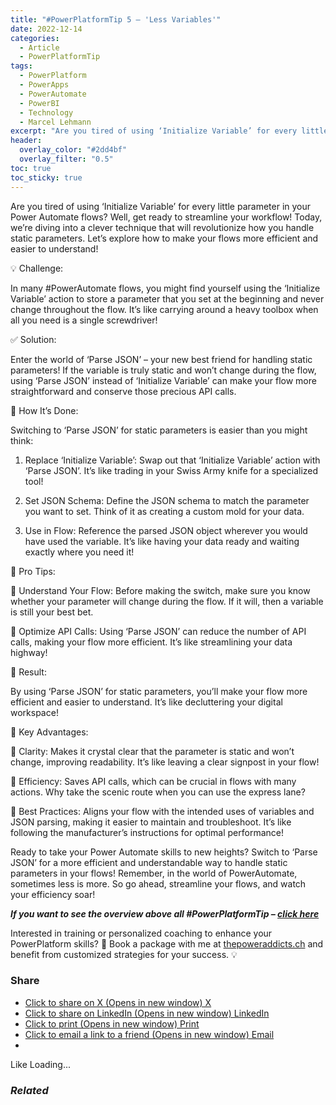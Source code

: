 ```yaml
---
title: "#PowerPlatformTip 5 – 'Less Variables'"
date: 2022-12-14
categories:
  - Article
  - PowerPlatformTip
tags:
  - PowerPlatform
  - PowerApps
  - PowerAutomate
  - PowerBI
  - Technology
  - Marcel Lehmann
excerpt: "Are you tired of using ‘Initialize Variable’ for every little parameter in your Power Automate flows? Well, get ready to streamline your workflow! Today, we’re diving into a clever technique that will revolutionize how you handle static parameters. Let’s explore how to make your flows more efficient and easier to understand!"
header:
  overlay_color: "#2dd4bf"
  overlay_filter: "0.5"
toc: true
toc_sticky: true
---
```



Are you tired of using ‘Initialize Variable’ for every little parameter in your Power Automate flows? Well, get ready to streamline your workflow! Today, we’re diving into a clever technique that will revolutionize how you handle static parameters. Let’s explore how to make your flows more efficient and easier to understand!


💡 Challenge:  

In many #PowerAutomate flows, you might find yourself using the ‘Initialize Variable’ action to store a parameter that you set at the beginning and never change throughout the flow. It’s like carrying around a heavy toolbox when all you need is a single screwdriver!


✅ Solution:  

Enter the world of ‘Parse JSON’ – your new best friend for handling static parameters! If the variable is truly static and won’t change during the flow, using ‘Parse JSON’ instead of ‘Initialize Variable’ can make your flow more straightforward and conserve those precious API calls.


🔧 How It’s Done:  

Switching to ‘Parse JSON’ for static parameters is easier than you might think:  

1. Replace ‘Initialize Variable’: Swap out that ‘Initialize Variable’ action with ‘Parse JSON’. It’s like trading in your Swiss Army knife for a specialized tool!  

2. Set JSON Schema: Define the JSON schema to match the parameter you want to set. Think of it as creating a custom mold for your data.  

3. Use in Flow: Reference the parsed JSON object wherever you would have used the variable. It’s like having your data ready and waiting exactly where you need it!


📌 Pro Tips:  

🔸 Understand Your Flow: Before making the switch, make sure you know whether your parameter will change during the flow. If it will, then a variable is still your best bet.  

🔸 Optimize API Calls: Using ‘Parse JSON’ can reduce the number of API calls, making your flow more efficient. It’s like streamlining your data highway!


🎉 Result:  

By using ‘Parse JSON’ for static parameters, you’ll make your flow more efficient and easier to understand. It’s like decluttering your digital workspace!


🌟 Key Advantages:  

🔸 Clarity: Makes it crystal clear that the parameter is static and won’t change, improving readability. It’s like leaving a clear signpost in your flow!  

🔸 Efficiency: Saves API calls, which can be crucial in flows with many actions. Why take the scenic route when you can use the express lane?  

🔸 Best Practices: Aligns your flow with the intended uses of variables and JSON parsing, making it easier to maintain and troubleshoot. It’s like following the manufacturer’s instructions for optimal performance!


Ready to take your Power Automate skills to new heights? Switch to ‘Parse JSON’ for a more efficient and understandable way to handle static parameters in your flows! Remember, in the world of PowerAutomate, sometimes less is more. So go ahead, streamline your flows, and watch your efficiency soar!



***If you want to see the overview above all #PowerPlatformTip – [click here](https://lehmann.ws/powerplatformtip/)***


Interested in training or personalized coaching to enhance your PowerPlatform skills? 🚀 Book a package with me at [thepoweraddicts.ch](https://thepoweraddicts.ch/) and benefit from customized strategies for your success. 💡


### Share

* [Click to share on X (Opens in new window)
X](https://lehmann.ws/2022/12/14/powerplatformtip-5-less-variables/?share=twitter)
* [Click to share on LinkedIn (Opens in new window)
LinkedIn](https://lehmann.ws/2022/12/14/powerplatformtip-5-less-variables/?share=linkedin)
* [Click to print (Opens in new window)
Print](https://lehmann.ws/2022/12/14/powerplatformtip-5-less-variables/#print?share=print)
* [Click to email a link to a friend (Opens in new window)
Email](mailto:?subject=%5BShared%20Post%5D%20PowerPlatformTip%205%20-%20%27Less%20Variables%27&body=https%3A%2F%2Flehmann.ws%2F2022%2F12%2F14%2Fpowerplatformtip-5-less-variables%2F&share=email)
* 
Like Loading...

### *Related*


 